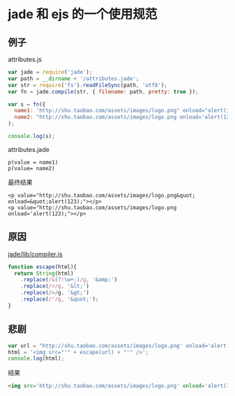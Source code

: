 # jade 和 ejs 的一个使用规范

## 例子

attributes.js

````js
var jade = require('jade');
var path = __dirname + '/attributes.jade';
var str = require('fs').readFileSync(path, 'utf8');
var fn = jade.compile(str, { filename: path, pretty: true });

var s = fn({ 
  name1: 'http://shu.taobao.com/assets/images/logo.png" onload="alert(123);',
  name2: "http://shu.taobao.com/assets/images/logo.png onload='alert(123);"}
);

console.log(s);
````

attributes.jade

````jade
p(value = name1)
p(value= name2)

````

最终结果

````
<p value="http://shu.taobao.com/assets/images/logo.png&quot; onload=&quot;alert(123);"></p>
<p value="http://shu.taobao.com/assets/images/logo.png onload='alert(123);"></p>
````

## 原因

[jade/lib/compiler.js](https://github.com/visionmedia/jade/blob/master/lib/compiler.js#L644)

````js
function escape(html){
  return String(html)
    .replace(/&(?!\w+;)/g, '&amp;')
    .replace(/</g, '&lt;')
    .replace(/>/g, '&gt;')
    .replace(/"/g, '&quot;');
}
````

## 悲剧

````js
var url = "http://shu.taobao.com/assets/images/logo.png' onload='alert(123);";
html = '<img src="'" + escape(url) + "'" />';
console.log(html);
````

结果

````html
<img src='http://shu.taobao.com/assets/images/logo.png' onload='alert(123);' />
````



